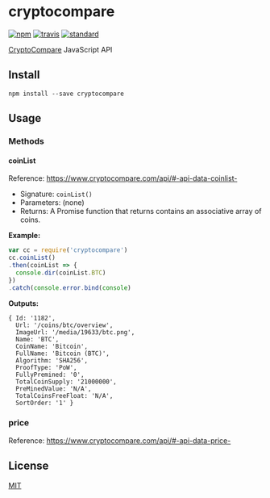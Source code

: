 cryptocompare
=============

[![npm][npm-image]][npm-url]
[![travis][travis-image]][travis-url]
[![standard][standard-image]][standard-url]

[npm-image]: https://img.shields.io/npm/v/cryptocompare.svg?style=flat-square
[npm-url]: https://www.npmjs.com/package/cryptocompare
[travis-image]: https://img.shields.io/travis/jprichardson/cryptocompare.svg?style=flat-square
[travis-url]: https://travis-ci.org/jprichardson/cryptocompare
[standard-image]: https://img.shields.io/badge/code%20style-standard-brightgreen.svg?style=flat-square
[standard-url]: http://npm.im/standard

[CryptoCompare](https://www.cryptocompare.com/) JavaScript API

Install
-------

    npm install --save cryptocompare


Usage
-----

### Methods

#### coinList

Reference: https://www.cryptocompare.com/api/#-api-data-coinlist-

- Signature: `coinList()`
- Parameters: (none)           
- Returns:    A Promise function that returns contains an associative array of coins.

**Example:**

```js
var cc = require('cryptocompare')
cc.coinList()
.then(coinList => {
  console.dir(coinList.BTC)
})
.catch(console.error.bind(console)
```

**Outputs:**

```
{ Id: '1182',
  Url: '/coins/btc/overview',
  ImageUrl: '/media/19633/btc.png',
  Name: 'BTC',
  CoinName: 'Bitcoin',
  FullName: 'Bitcoin (BTC)',
  Algorithm: 'SHA256',
  ProofType: 'PoW',
  FullyPremined: '0',
  TotalCoinSupply: '21000000',
  PreMinedValue: 'N/A',
  TotalCoinsFreeFloat: 'N/A',
  SortOrder: '1' }
```

### price

Reference: https://www.cryptocompare.com/api/#-api-data-price-


 



## License

[MIT](LICENSE.md)
